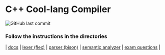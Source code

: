 # C++ Cool-lang Compiler
![GitHub last commit](https://img.shields.io/github/last-commit/allenvox/compilers)
### Follow the instructions in the directories
| [docs](docs) | [lexer (flex)](flex-lexer) | [parser (bison)](bison-parser) | [semantic analyzer](semantic-analyzer) | [exam questions](exam) | <br>
